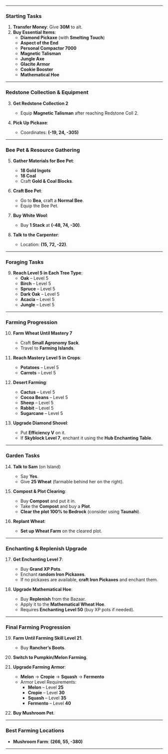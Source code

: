 
---

### **Starting Tasks**  
1. **Transfer Money**: Give **30M** to alt.  
2. **Buy Essential Items**:  
   - **Diamond Pickaxe** (with **Smelting Touch**)  
   - **Aspect of the End**  
   - **Personal Compactor 7000**  
   - **Magnetic Talisman**  
   - **Jungle Axe**  
   - **Glacite Armor**  
   - **Cookie Booster**  
   - **Mathematical Hoe**  

---

### **Redstone Collection & Equipment**  
3. **Get Redstone Collection 2**  
   - Equip **Magnetic Talisman** after reaching Redstone Coll 2.  

4. **Pick Up Pickaxe**:  
   - Coordinates: **(-19, 24, -305)**  

---

### **Bee Pet & Resource Gathering**  
5. **Gather Materials for Bee Pet**:  
   - **18 Gold Ingots**  
   - **18 Coal**  
   - Craft **Gold & Coal Blocks**.  

6. **Craft Bee Pet**:  
   - Go to **Bea**, craft a **Normal Bee**.  
   - Equip the Bee Pet.  

7. **Buy White Wool**:  
   - Buy **1 Stack** at **(-48, 74, -30)**.  

8. **Talk to the Carpenter**:  
   - Location: **(15, 72, -22)**.  

---

### **Foraging Tasks**  
9. **Reach Level 5 in Each Tree Type**:  
   - **Oak** – Level 5  
   - **Birch** – Level 5  
   - **Spruce** – Level 5  
   - **Dark Oak** – Level 5  
   - **Acacia** – Level 5  
   - **Jungle** – Level 5  

---

### **Farming Progression**  
10. **Farm Wheat Until Mastery 7**  
    - Craft **Small Agronomy Sack**.  
    - Travel to **Farming Islands**.  

11. **Reach Mastery Level 5 in Crops**:  
    - **Potatoes** – Level 5  
    - **Carrots** – Level 5  

12. **Desert Farming**:  
    - **Cactus** – Level 5  
    - **Cocoa Beans** – Level 5  
    - **Sheep** – Level 5  
    - **Rabbit** – Level 5  
    - **Sugarcane** – Level 5  

13. **Upgrade Diamond Shovel**:  
    - Put **Efficiency V** on it.  
    - If **Skyblock Level 7**, enchant it using the **Hub Enchanting Table**.  

---

### **Garden Tasks**  
14. **Talk to Sam** (on Island)  
    - Say **Yes**.  
    - Give **25 Wheat** (farmable behind her on the right).  

15. **Compost & Plot Clearing**:  
    - Buy **Compost** and put it in.  
    - Take the **Compost** and buy a **Plot**.  
    - **Clear the plot 100% to Bedrock** (consider using **Taunahi**).  

16. **Replant Wheat**:  
    - **Set up Wheat Farm** on the cleared plot.  

---

### **Enchanting & Replenish Upgrade**  
17. **Get Enchanting Level 7**:  
    - Buy **Grand XP Pots**.  
    - Enchant **random Iron Pickaxes**.  
    - If no pickaxes are available, **craft Iron Pickaxes** and enchant them.  

18. **Upgrade Mathematical Hoe**:  
    - Buy **Replenish** from the Bazaar.  
    - Apply it to the **Mathematical Wheat Hoe**.  
    - Requires **Enchanting Level 50** (buy XP pots if needed).  

---

### **Final Farming Progression**  
19. **Farm Until Farming Skill Level 21**.  
    - Buy **Rancher’s Boots**.  

20. **Switch to Pumpkin/Melon Farming**.  

21. **Upgrade Farming Armor**:  
    - **Melon** → **Cropie** → **Squash** → **Fermento**  
    - Armor Level Requirements:  
      - **Melon** – Level **25**  
      - **Cropie** – Level **30**  
      - **Squash** – Level **35**  
      - **Fermento** – Level **40**  

22. **Buy Mushroom Pet**.  

---

### **Best Farming Locations**  
- **Mushroom Farm**: **(266, 55, -380)**  

---

